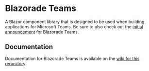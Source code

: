 # Blazorade Teams
A Blazor component library that is designed to be used when building applications for Microsoft Teams. Be sure to also check out the [initial announcement](https://mikaberglund.com/microsoft-teams-app-with-blazor-made-easy-using-blazorade-teams/) for Blazorade Teams.

## Documentation

Documentation for Blazorade Teams is available on the [wiki for this repository](https://github.com/Blazorade/Blazorade-Teams/wiki).
